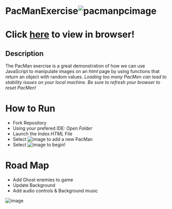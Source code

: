 # PacManExercise![pacmanpcimage](https://user-images.githubusercontent.com/92131037/169932753-7880ffaa-8231-46c0-8c6e-aa9d0b244f00.png)

# Click [here](https://abdulfadel.github.io/PacManExercise/) to view in browser!
## Description 
The PacMan exercise is a great demonstration of how we can use JavaScript to manipulate images on an *html* page by using functions that return an object with random values. *Loading too many PacMen can lead to stability issues on your local machine. Be sure to refresh your browser to reset PacMen!*


# How to Run
- Fork Repository
- Using your prefered IDE: *Open Folder*
- Launch the *Index.HTML* File
- Select ![image](https://user-images.githubusercontent.com/92131037/169933241-31a22c57-bdcb-4fb0-aaf0-ee6420ecc8c3.png) to add a new PacMan
- Select ![image](https://user-images.githubusercontent.com/92131037/169933331-a181dc52-230e-42c1-9708-a1835bfbaa25.png) to begin!



# Road Map 
- Add Ghost enemies to game
- Update Background
- Add audio controls & Background music

![image](https://user-images.githubusercontent.com/92131037/170177214-078711af-a710-46d7-acd0-3c91dd921b22.png)
